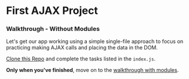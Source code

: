 # First AJAX Project

### Walkthrough - Without Modules

Let's get our app working using a simple single-file approach to focus on practicing making AJAX calls and placing the data in the DOM.

[Clone this Repo](https://github.com/rich-at-thinkful/first-ajax-no-modules) and complete the tasks listed in the `index.js`.

**Only when you've finished**, move on to the [walkthrough with modules](first-ajax-with-modules.md).

